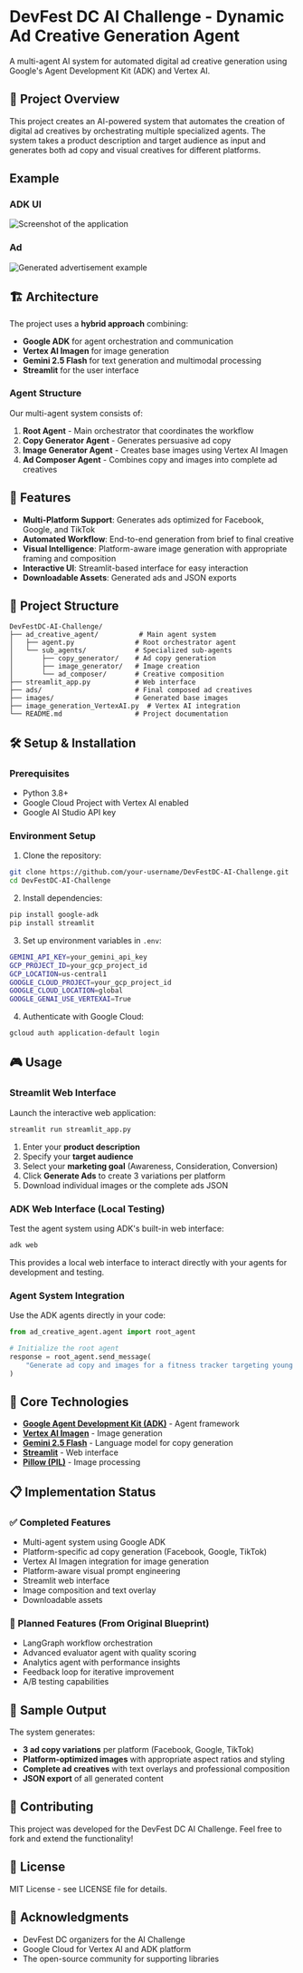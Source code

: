 # DevFest DC AI Challenge - Dynamic Ad Creative Generation Agent

A multi-agent AI system for automated digital ad creative generation using Google's Agent Development Kit (ADK) and Vertex AI.

## 🎯 Project Overview

This project creates an AI-powered system that automates the creation of digital ad creatives by orchestrating multiple specialized agents. The system takes a product description and target audience as input and generates both ad copy and visual creatives for different platforms.

## Example
### ADK UI
![Screenshot of the application](Screenshot%202025-10-03%20144536.png)

### Ad
![Generated advertisement example](generated_ad.png)
## 🏗️ Architecture

The project uses a **hybrid approach** combining:
- **Google ADK** for agent orchestration and communication
- **Vertex AI Imagen** for image generation  
- **Gemini 2.5 Flash** for text generation and multimodal processing
- **Streamlit** for the user interface

### Agent Structure

Our multi-agent system consists of:

1. **Root Agent** - Main orchestrator that coordinates the workflow
2. **Copy Generator Agent** - Generates persuasive ad copy
3. **Image Generator Agent** - Creates base images using Vertex AI Imagen
4. **Ad Composer Agent** - Combines copy and images into complete ad creatives

## 🚀 Features

- **Multi-Platform Support**: Generates ads optimized for Facebook, Google, and TikTok
- **Automated Workflow**: End-to-end generation from brief to final creative
- **Visual Intelligence**: Platform-aware image generation with appropriate framing and composition
- **Interactive UI**: Streamlit-based interface for easy interaction
- **Downloadable Assets**: Generated ads and JSON exports

## 📁 Project Structure

```
DevFestDC-AI-Challenge/
├── ad_creative_agent/          # Main agent system
│   ├── agent.py               # Root orchestrator agent
│   └── sub_agents/            # Specialized sub-agents
│       ├── copy_generator/    # Ad copy generation
│       ├── image_generator/   # Image creation
│       └── ad_composer/       # Creative composition
├── streamlit_app.py           # Web interface
├── ads/                       # Final composed ad creatives
├── images/                    # Generated base images
├── image_generation_VertexAI.py  # Vertex AI integration
└── README.md                  # Project documentation
```

## 🛠️ Setup & Installation

### Prerequisites

- Python 3.8+
- Google Cloud Project with Vertex AI enabled
- Google AI Studio API key

### Environment Setup

1. Clone the repository:
```bash
git clone https://github.com/your-username/DevFestDC-AI-Challenge.git
cd DevFestDC-AI-Challenge
```

2. Install dependencies:
```bash
pip install google-adk
pip install streamlit
```

3. Set up environment variables in `.env`:
```bash
GEMINI_API_KEY=your_gemini_api_key
GCP_PROJECT_ID=your_gcp_project_id
GCP_LOCATION=us-central1
GOOGLE_CLOUD_PROJECT=your_gcp_project_id
GOOGLE_CLOUD_LOCATION=global
GOOGLE_GENAI_USE_VERTEXAI=True
```

4. Authenticate with Google Cloud:
```bash
gcloud auth application-default login
```

## 🎮 Usage

### Streamlit Web Interface

Launch the interactive web application:

```bash
streamlit run streamlit_app.py
```

1. Enter your **product description**
2. Specify your **target audience**
3. Select your **marketing goal** (Awareness, Consideration, Conversion)
4. Click **Generate Ads** to create 3 variations per platform
5. Download individual images or the complete ads JSON

### ADK Web Interface (Local Testing)

Test the agent system using ADK's built-in web interface:

```bash
adk web
```

This provides a local web interface to interact directly with your agents for development and testing.

### Agent System Integration

Use the ADK agents directly in your code:

```python
from ad_creative_agent.agent import root_agent

# Initialize the root agent
response = root_agent.send_message(
    "Generate ad copy and images for a fitness tracker targeting young professionals"
)
```

## 🔧 Core Technologies

- **[Google Agent Development Kit (ADK)](https://cloud.google.com/vertex-ai/generative-ai/docs/agent-development-kit)** - Agent framework
- **[Vertex AI Imagen](https://cloud.google.com/vertex-ai/generative-ai/docs/image/overview)** - Image generation
- **[Gemini 2.5 Flash](https://ai.google.dev/gemini-api)** - Language model for copy generation
- **[Streamlit](https://streamlit.io/)** - Web interface
- **[Pillow (PIL)](https://pillow.readthedocs.io/)** - Image processing

## 📋 Implementation Status

### ✅ Completed Features
- Multi-agent system using Google ADK
- Platform-specific ad copy generation (Facebook, Google, TikTok)
- Vertex AI Imagen integration for image generation
- Platform-aware visual prompt engineering
- Streamlit web interface
- Image composition and text overlay
- Downloadable assets

### 🚧 Planned Features (From Original Blueprint)
- LangGraph workflow orchestration
- Advanced evaluator agent with quality scoring
- Analytics agent with performance insights
- Feedback loop for iterative improvement
- A/B testing capabilities

## 🎨 Sample Output

The system generates:
- **3 ad copy variations** per platform (Facebook, Google, TikTok)
- **Platform-optimized images** with appropriate aspect ratios and styling
- **Complete ad creatives** with text overlays and professional composition
- **JSON export** of all generated content

## 🤝 Contributing

This project was developed for the DevFest DC AI Challenge. Feel free to fork and extend the functionality!

## 📄 License

MIT License - see LICENSE file for details.

## 🙏 Acknowledgments

- DevFest DC organizers for the AI Challenge
- Google Cloud for Vertex AI and ADK platform
- The open-source community for supporting libraries
